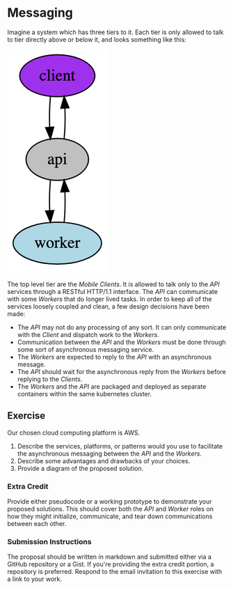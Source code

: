 # Messaging

Imagine a system which has three tiers to it. Each tier is only allowed to talk to tier directly above or below it, and looks something like this:

![messaging](messaging.png)

The top level tier are the *Mobile Clients*. It is allowed to talk only to the *API* services through a RESTful HTTP/1.1 interface. The *API* can communicate with some *Workers* that do longer lived tasks. In order to keep all of the services loosely coupled and clean, a few design decisions have been made:

* The *API* may not do any processing of any sort. It can only communicate with the *Client* and dispatch work to the *Workers*.
* Communication between the *API* and the *Workers* must be done through some sort of asynchronous messaging service.
* The *Workers* are expected to reply to the *API* with an asynchronous message.
* The *API* should wait for the asynchronous reply from the *Workers* before replying to the *Clients*.
* The *Workers* and the *API* are packaged and deployed as separate containers within the same kubernetes cluster.

## Exercise

Our chosen cloud computing platform is AWS.

1. Describe the services, platforms, or patterns would you use to facilitate the asynchronous messaging between the *API* and the *Workers*.
2. Describe some advantages and drawbacks of your choices.
3. Provide a diagram of the proposed solution.

### Extra Credit

Provide either pseudocode or a working prototype to demonstrate your proposed solutions.  This should cover both the *API* and *Worker* roles on how they might initialize, communicate, and tear down communications between each other.

### Submission Instructions

The proposal should be written in markdown and submitted either via a GitHub repository or a Gist.  If you're providing the extra credit portion, a repository is preferred.  Respond to the email invitation to this exercise with a link to your work.
